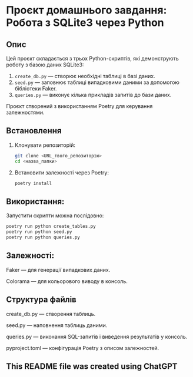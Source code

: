 # Проєкт домашнього завдання: Робота з SQLite3 через Python

## Опис

Цей проєкт складається з трьох Python-скриптів, які демонструють роботу з базою даних SQLite3:

1. `create_db.py` — створює необхідні таблиці в базі даних.
2. `seed.py` — заповнює таблиці випадковими даними за допомогою бібліотеки Faker.
3. `queries.py` — виконує кілька прикладів запитів до бази даних.

Проєкт створений з використанням Poetry для керування залежностями.

## Встановлення

1. Клонувати репозиторій:

   ```bash
   git clone <URL_твого_репозиторію>
   cd <назва_папки>
2. Встановити залежності через Poetry:

   ```bash
   poetry install
   
## Використання:
Запустити скрипти можна послідовно:

   ```bash
   poetry run python create_tables.py
   poetry run python seed.py
   poetry run python queries.py
```
## Залежності:
Faker — для генерації випадкових даних.

Colorama — для кольорового виводу в консоль.

## Структура файлів
create_db.py — створення таблиць.

seed.py — наповнення таблиць даними.

queries.py — виконання SQL-запитів і виведення результатів у консоль.

pyproject.toml — конфігурація Poetry з описом залежностей.



## This README file was created using ChatGPT
   
